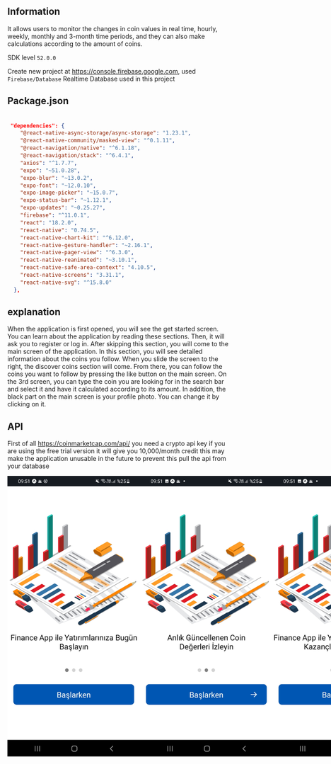## Information

It allows users to monitor the changes in coin values ​​in real time, hourly, weekly, monthly and 3-month time periods, and they can also make calculations according to the amount of coins.

SDK level ``52.0.0``

Create new project at https://console.firebase.google.com, used ``Firebase/Database`` Realtime Database used in this project
## Package.json

```JSON

 "dependencies": {
    "@react-native-async-storage/async-storage": "1.23.1",
    "@react-native-community/masked-view": "^0.1.11",
    "@react-navigation/native": "^6.1.18",
    "@react-navigation/stack": "^6.4.1",
    "axios": "^1.7.7",
    "expo": "~51.0.28",
    "expo-blur": "~13.0.2",
    "expo-font": "~12.0.10",
    "expo-image-picker": "~15.0.7",
    "expo-status-bar": "~1.12.1",
    "expo-updates": "~0.25.27",
    "firebase": "^11.0.1",
    "react": "18.2.0",
    "react-native": "0.74.5",
    "react-native-chart-kit": "^6.12.0",
    "react-native-gesture-handler": "~2.16.1",
    "react-native-pager-view": "^6.3.0",
    "react-native-reanimated": "~3.10.1",
    "react-native-safe-area-context": "4.10.5",
    "react-native-screens": "3.31.1",
    "react-native-svg": "^15.8.0"
  },
```

## explanation
When the application is first opened, you will see the get started screen. You can learn about the application by reading these sections. Then, it will ask you to register or log in. After skipping this section, you will come to the main screen of the application. In this section, you will see detailed information about the coins you follow. When you slide the screen to the right, the discover coins section will come. From there, you can follow the coins you want to follow by pressing the like button on the main screen. On the 3rd screen, you can type the coin you are looking for in the search bar and select it and have it calculated according to its amount. In addition, the black part on the main screen is your profile photo. You can change it by clicking on it.
## API
First of all https://coinmarketcap.com/api/ you need a crypto api key if you are using the free trial version it will give you 10,000/month credit this may make the application unusable in the future to prevent this pull the api from your database
<div style="display:flex;">
<img src="https://github.com/AliArslan44/React-Native-Finance-App/blob/main/screenshots/Screenshot_20241125-095116_Expo%20Go.jpg?raw=true" width="300"/>
<img src="https://github.com/AliArslan44/React-Native-Finance-App/blob/main/screenshots/Screenshot_20241125-095118_Expo%20Go.jpg?raw=true" width="300"/>
<img src="https://github.com/AliArslan44/React-Native-Finance-App/blob/main/screenshots/Screenshot_20241125-095120_Expo%20Go.jpg?raw=true" width="300"/>
<img src="https://github.com/AliArslan44/React-Native-Finance-App/blob/main/screenshots/Screenshot_20241125-095123_Expo%20Go.jpg?raw=true" width="300"/>
<img src="https://github.com/AliArslan44/React-Native-Finance-App/blob/main/screenshots/Screenshot_20241125-095126_Expo%20Go.jpg?raw=true" width="300"/>
<img src="https://github.com/AliArslan44/React-Native-Finance-App/blob/main/screenshots/Screenshot_20241125-095219_Expo%20Go.jpg?raw=true" width="300"/>
<img src="https://github.com/AliArslan44/React-Native-Finance-App/blob/main/screenshots/Screenshot_20241125-095241_Expo%20Go.jpg?raw=true" width="300"/>
<img src="https://github.com/AliArslan44/React-Native-Finance-App/blob/main/screenshots/Screenshot_20241125-095256_Expo%20Go.jpg?raw=true" width="300"/>
<img src="https://github.com/AliArslan44/React-Native-Finance-App/blob/main/screenshots/Screenshot_20241125-095303_Expo%20Go.jpg?raw=true" width="300"/>

</div>


